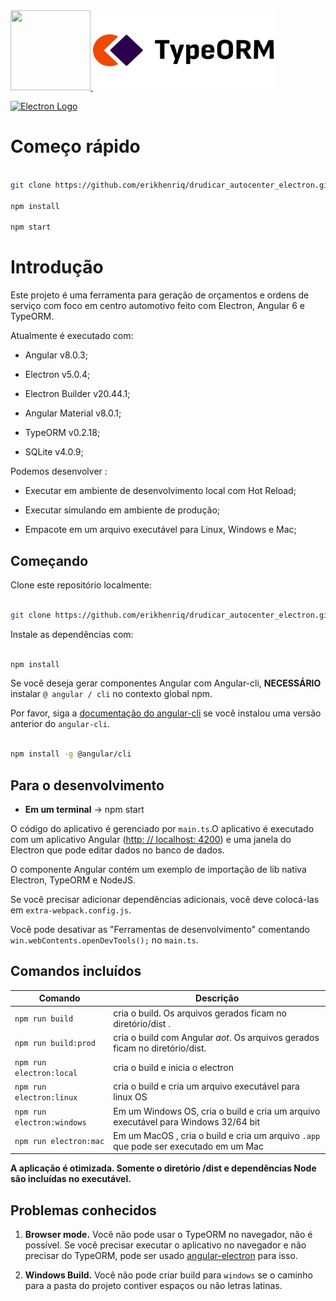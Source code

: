 <div>

<a  href="https://angular.io/">

<img  style="display: inline-block"  src="https://angular.io/assets/images/logos/angular/angular.svg"  width="128"  height="128">

</a>

<a  href="http://typeorm.io/">

<img  style="display: inline-block"  src="https://github.com/typeorm/typeorm/raw/master/resources/logo_big.png"  width="292"  height="128">

</a>

<br>

</div>


[![Electron Logo](https://electronjs.org/images/electron-logo.svg)](https://electronjs.org)
  
# Começo rápido
  
``` bash

git clone https://github.com/erikhenriq/drudicar_autocenter_electron.git

npm install
  
npm start

```

# Introdução

Este projeto é uma ferramenta para geração de orçamentos e ordens de serviço com foco em centro automotivo feito com Electron, Angular 6 e TypeORM.

Atualmente é executado com:

- Angular v8.0.3;

- Electron v5.0.4;

- Electron Builder v20.44.1;

- Angular Material v8.0.1;

- TypeORM v0.2.18;

 - SQLite v4.0.9;

  Podemos desenvolver :

- Executar em ambiente de desenvolvimento local com Hot Reload;
  
- Executar simulando em ambiente de produção;

- Empacote em um arquivo executável para Linux, Windows e Mac;

## Começando
  
Clone este repositório localmente:

``` bash

git clone https://github.com/erikhenriq/drudicar_autocenter_electron.git

```

Instale as dependências com:

``` bash

npm install

```

Se você deseja gerar componentes Angular com Angular-cli, **NECESSÁRIO** instalar `@ angular / cli` no contexto global npm.

Por favor, siga a [documentação do angular-cli](https://github.com/angular/angular-cli) se você instalou uma versão anterior do `angular-cli`.

``` bash

npm install -g @angular/cli

```
  
## Para o desenvolvimento
  
- **Em um terminal** -> npm start

O código do aplicativo é gerenciado por `main.ts`.O aplicativo é executado com um aplicativo Angular ([http: // localhost: 4200](http:%20//%20localhost:%204200)) e uma janela do Electron que pode editar dados no banco de dados.
  
O componente Angular contém um exemplo de importação de lib nativa Electron, TypeORM e NodeJS.

Se você precisar adicionar dependências adicionais, você deve colocá-las em `extra-webpack.config.js`.

Você pode desativar as "Ferramentas de desenvolvimento" comentando `win.webContents.openDevTools();` no `main.ts`.

## Comandos incluídos

|Comando|Descrição|
|--|--|
|`npm run build`| cria o build. Os arquivos gerados ficam no diretório/dist . |
|`npm run build:prod`| cria o build com Angular *aot*. Os arquivos gerados ficam no diretório/dist. |
|`npm run electron:local`| cria o build e inicia o electron |
|`npm run electron:linux`| cria o build e cria um arquivo executável para linux OS |
|`npm run electron:windows`| Em um Windows OS, cria o build e cria um arquivo executável para Windows 32/64 bit |
|`npm run electron:mac`| Em um MacOS , cria o build e cria um arquivo `.app` que pode ser executado em um Mac |

**A aplicação é otimizada. Somente o diretório /dist e dependências Node são incluídas no executável.**

## Problemas conhecidos
  

1. **Browser mode.** Você não pode usar o TypeORM no navegador, não é possível. Se você precisar executar o aplicativo no navegador e não precisar do TypeORM, pode ser usado [angular-electron](https://github.com/maximegris/angular-electron) para isso.
  
1. **Windows Build.** Você não pode criar build para `windows` se o caminho para a pasta do projeto contiver espaços ou não letras latinas.

[github-watch-badge]: https://img.shields.io/github/watchers/erikhenriq/drudicar_autocenter_electron.svg?style=social

[github-watch]: https://github.com/erikhenriq/drudicar_autocenter_electron/watchers

[github-star-badge]: https://img.shields.io/github/stars/erikhenriq/drudicar_autocenter_electron.svg?style=social

[github-star]: https://github.com/erikhenriq/drudicar_autocenter_electron/stargazers